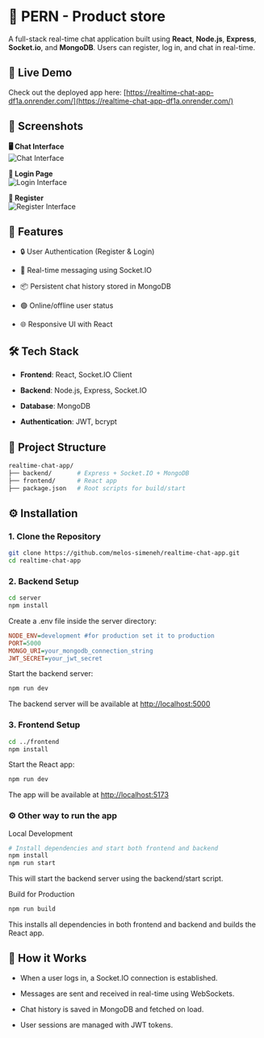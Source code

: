 
# 💬 PERN - Product store

A full-stack real-time chat application built using **React**, **Node.js**, **Express**, **Socket.io**, and **MongoDB**. Users can register, log in, and chat in real-time.

## 🚀 Live Demo

Check out the deployed app here: [https://realtime-chat-app-df1a.onrender.com/](https://realtime-chat-app-df1a.onrender.com/)

## 📸 Screenshots

**🖥️ Chat Interface**  
![Chat Interface](chat_ui.png)

**🔐 Login Page**  
![Login Interface](login_ui.png)

**📝 Register**  
![Register Interface](signup_ui.png)

## 🚀 Features

- 🔒 User Authentication (Register & Login)

- 💬 Real-time messaging using Socket.IO

- 📦 Persistent chat history stored in MongoDB

- 🟢 Online/offline user status

- 🌐 Responsive UI with React

## 🛠️ Tech Stack

- **Frontend**: React, Socket.IO Client

- **Backend**: Node.js, Express, Socket.IO

- **Database**: MongoDB

- **Authentication**: JWT, bcrypt

## 📁 Project Structure

```bash
realtime-chat-app/
├── backend/       # Express + Socket.IO + MongoDB
├── frontend/      # React app
├── package.json   # Root scripts for build/start
```

## ⚙️ Installation

### 1. Clone the Repository

```bash
git clone https://github.com/melos-simeneh/realtime-chat-app.git
cd realtime-chat-app
```

### 2. Backend Setup

```bash
cd server
npm install
```

Create a .env file inside the server directory:

```ini
NODE_ENV=development #for production set it to production
PORT=5000
MONGO_URI=your_mongodb_connection_string
JWT_SECRET=your_jwt_secret
```

Start the backend server:

```bash
npm run dev
```

The backend server  will be available at [http://localhost:5000](http://localhost:5000)

### 3. Frontend Setup

```bash
cd ../frontend
npm install
```

Start the React app:

```bash
npm run dev
```

The app will be available at [http://localhost:5173](http://localhost:5173)

### ⚙️ Other way to run the app

Local Development

```bash
# Install dependencies and start both frontend and backend
npm install
npm run start
```

This will start the backend server using the backend/start script.

Build for Production

```bash
npm run build
```

This installs all dependencies in both frontend and backend and builds the React app.

## 🔌 How it Works

- When a user logs in, a Socket.IO connection is established.

- Messages are sent and received in real-time using WebSockets.

- Chat history is saved in MongoDB and fetched on load.

- User sessions are managed with JWT tokens.

